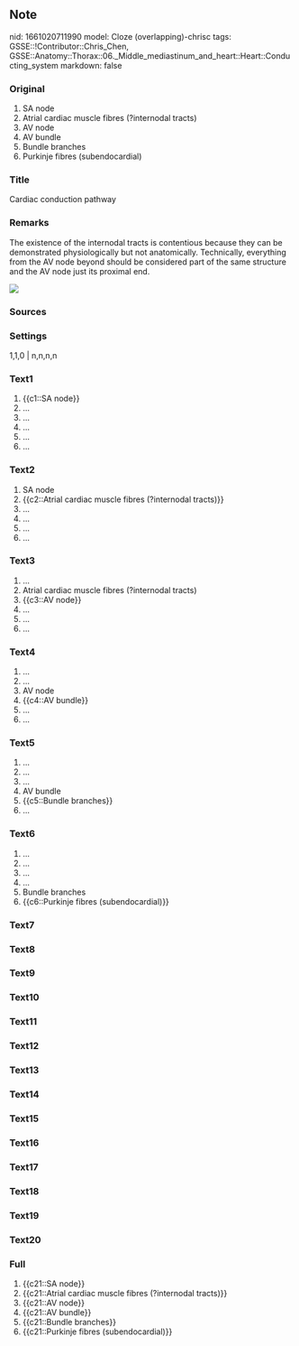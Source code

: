 ## Note
nid: 1661020711990
model: Cloze (overlapping)-chrisc
tags: GSSE::!Contributor::Chris_Chen, GSSE::Anatomy::Thorax::06._Middle_mediastinum_and_heart::Heart::Conducting_system
markdown: false

### Original
<div>
  <ol type="1" start="1">
    <li>SA node
    <li>Atrial cardiac muscle fibres (?internodal tracts)
    <li>AV node
    <li>AV bundle
    <li>Bundle branches
    <li>Purkinje fibres (subendocardial)
  </ol>
</div>

### Title
Cardiac conduction pathway

### Remarks
The existence of the internodal tracts is contentious because they
can be demonstrated physiologically but not anatomically.
Technically, everything from the AV node beyond should be
considered part of the same structure and the AV node just its
proximal end.
<div>
  <a href= 
  "http://127.0.0.1:53309/Sinuatrial%20node%2024c8337b5b2348989511cecbfbdc93c3/Untitled.png">
  <img src="5ec9b6be3e13a13084be9c31337ff6ae4b25ba49.png"></a>
</div>

### Sources


### Settings
1,1,0 | n,n,n,n

### Text1
<ol>
  <li>{{c1::SA node}}
  <li>...
  <li>...
  <li>...
  <li>...
  <li>...
</ol>

### Text2
<ol>
  <li>SA node
  <li>{{c2::Atrial cardiac muscle fibres (?internodal tracts)}}
  <li>...
  <li>...
  <li>...
  <li>...
</ol>

### Text3
<ol>
  <li>...
  <li>Atrial cardiac muscle fibres (?internodal tracts)
  <li>{{c3::AV node}}
  <li>...
  <li>...
  <li>...
</ol>

### Text4
<ol>
  <li>...
  <li>...
  <li>AV node
  <li>{{c4::AV bundle}}
  <li>...
  <li>...
</ol>

### Text5
<ol>
  <li>...
  <li>...
  <li>...
  <li>AV bundle
  <li>{{c5::Bundle branches}}
  <li>...
</ol>

### Text6
<ol>
  <li>...
  <li>...
  <li>...
  <li>...
  <li>Bundle branches
  <li>{{c6::Purkinje fibres (subendocardial)}}
</ol>

### Text7


### Text8


### Text9


### Text10


### Text11


### Text12


### Text13


### Text14


### Text15


### Text16


### Text17


### Text18


### Text19


### Text20


### Full
<ol>
  <li>{{c21::SA node}}
  <li>{{c21::Atrial cardiac muscle fibres (?internodal tracts)}}
  <li>{{c21::AV node}}
  <li>{{c21::AV bundle}}
  <li>{{c21::Bundle branches}}
  <li>{{c21::Purkinje fibres (subendocardial)}}
</ol>

